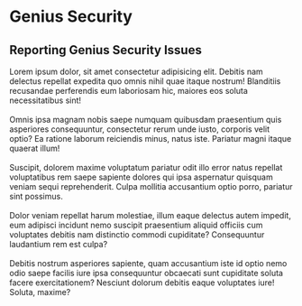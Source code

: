 <h1>Genius Security</h1>

<h2>Reporting Genius Security Issues</h2>
<p>Lorem ipsum dolor, sit amet consectetur adipisicing elit. Debitis nam delectus repellat expedita quo omnis nihil quae itaque nostrum! Blanditiis recusandae perferendis eum laboriosam hic, maiores eos soluta necessitatibus sint!<br><br>Omnis ipsa magnam nobis saepe numquam quibusdam praesentium quis asperiores consequuntur, consectetur rerum unde iusto, corporis velit optio? Ea ratione laborum reiciendis minus, natus iste. Pariatur magni itaque quaerat illum!<br><br>Suscipit, dolorem maxime voluptatum pariatur odit illo error natus repellat voluptatibus rem saepe sapiente dolores qui ipsa aspernatur quisquam veniam sequi reprehenderit. Culpa mollitia accusantium optio porro, pariatur sint possimus.<br><br>Dolor veniam repellat harum molestiae, illum eaque delectus autem impedit, eum adipisci incidunt nemo suscipit praesentium aliquid officiis cum voluptates debitis nam distinctio commodi cupiditate? Consequuntur laudantium rem est culpa?<br><br>Debitis nostrum asperiores sapiente, quam accusantium iste id optio nemo odio saepe facilis iure ipsa consequuntur obcaecati sunt cupiditate soluta facere exercitationem? Nesciunt dolorum debitis eaque voluptates iure! Soluta, maxime?<br><br></p>
